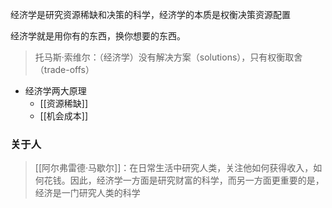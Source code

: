 ---
---


经济学是研究资源稀缺和决策的科学，经济学的本质是权衡决策资源配置

经济学就是用你有的东西，换你想要的东西。

>托马斯·索维尔：（经济学）没有解决方案（solutions），只有权衡取舍（trade-offs）

- 经济学两大原理
	- [[资源稀缺]]
	- [[机会成本]]

### 关于人

>[[阿尔弗雷德·马歇尔]]：在日常生活中研究人类，关注他如何获得收入，如何花钱。因此，经济学一方面是研究财富的科学，而另一方面更重要的是，经济是一门研究人类的科学